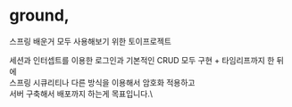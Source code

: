 # ground,

스프링 배운거 모두 사용해보기 위한 토이프로젝트

세션과 인터셉트를 이용한 로그인과 기본적인 CRUD 모두 구현 + 타임리프까지 한 뒤에\
스프링 시큐리티나 다른 방식을 이용해서 암호화 적용하고 \
서버 구축해서 배포까지 하는게 목표입니다.\
